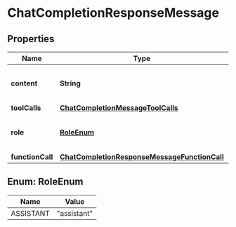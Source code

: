# ChatCompletionResponseMessage

## Properties
Name | Type | Description | Notes
------------ | ------------- | ------------- | -------------
**content** | **String** | The contents of the message. | 
**toolCalls** | [**ChatCompletionMessageToolCalls**](ChatCompletionMessageToolCalls.md) |  |  [optional]
**role** | [**RoleEnum**](#RoleEnum) | The role of the author of this message. | 
**functionCall** | [**ChatCompletionResponseMessageFunctionCall**](ChatCompletionResponseMessageFunctionCall.md) |  |  [optional]

<a name="RoleEnum"></a>
## Enum: RoleEnum
Name | Value
---- | -----
ASSISTANT | &quot;assistant&quot;
